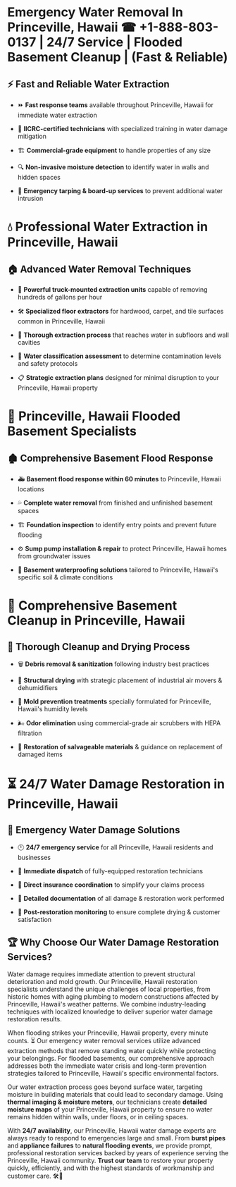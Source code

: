 # Emergency Water Removal In Princeville, Hawaii ☎ +1-888-803-0137  | 24/7 Service | Flooded Basement Cleanup | (Fast & Reliable)  

## ⚡ Fast and Reliable Water Extraction  
- ⏩ **Fast response teams** available throughout Princeville, Hawaii for immediate water extraction  
- 🏅 **IICRC-certified technicians** with specialized training in water damage mitigation  
- 🏗️ **Commercial-grade equipment** to handle properties of any size  
- 🔍 **Non-invasive moisture detection** to identify water in walls and hidden spaces  
- 🛑 **Emergency tarping & board-up services** to prevent additional water intrusion  

# 💧 Professional Water Extraction in Princeville, Hawaii  

## 🏠 Advanced Water Removal Techniques  
- 🚛 **Powerful truck-mounted extraction units** capable of removing hundreds of gallons per hour  
- 🛠️ **Specialized floor extractors** for hardwood, carpet, and tile surfaces common in Princeville, Hawaii  
- 📏 **Thorough extraction process** that reaches water in subfloors and wall cavities  
- 🧪 **Water classification assessment** to determine contamination levels and safety protocols  
- 📋 **Strategic extraction plans** designed for minimal disruption to your Princeville, Hawaii property  

# 🌊 Princeville, Hawaii Flooded Basement Specialists  

## 🏚️ Comprehensive Basement Flood Response  
- 🚑 **Basement flood response within 60 minutes** to Princeville, Hawaii locations  
- 💦 **Complete water removal** from finished and unfinished basement spaces  
- 🏗️ **Foundation inspection** to identify entry points and prevent future flooding  
- ⚙️ **Sump pump installation & repair** to protect Princeville, Hawaii homes from groundwater issues  
- 🌱 **Basement waterproofing solutions** tailored to Princeville, Hawaii's specific soil & climate conditions  

# 🧹 Comprehensive Basement Cleanup in Princeville, Hawaii  

## 🔄 Thorough Cleanup and Drying Process  
- 🗑️ **Debris removal & sanitization** following industry best practices  
- 💨 **Structural drying** with strategic placement of industrial air movers & dehumidifiers  
- 🦠 **Mold prevention treatments** specially formulated for Princeville, Hawaii's humidity levels  
- 🌬️ **Odor elimination** using commercial-grade air scrubbers with HEPA filtration  
- 🔧 **Restoration of salvageable materials** & guidance on replacement of damaged items  

# ⏳ 24/7 Water Damage Restoration in Princeville, Hawaii  

## 🚀 Emergency Water Damage Solutions  
- 🕛 **24/7 emergency service** for all Princeville, Hawaii residents and businesses  
- 🚒 **Immediate dispatch** of fully-equipped restoration technicians  
- 🏦 **Direct insurance coordination** to simplify your claims process  
- 📜 **Detailed documentation** of all damage & restoration work performed  
- 🔎 **Post-restoration monitoring** to ensure complete drying & customer satisfaction  

## 🏆 Why Choose Our Water Damage Restoration Services?  
Water damage requires immediate attention to prevent structural deterioration and mold growth. Our Princeville, Hawaii restoration specialists understand the unique challenges of local properties, from historic homes with aging plumbing to modern constructions affected by Princeville, Hawaii's weather patterns. We combine industry-leading techniques with localized knowledge to deliver superior water damage restoration results.  

When flooding strikes your Princeville, Hawaii property, every minute counts. ⏳ Our emergency water removal services utilize advanced extraction methods that remove standing water quickly while protecting your belongings. For flooded basements, our comprehensive approach addresses both the immediate water crisis and long-term prevention strategies tailored to Princeville, Hawaii's specific environmental factors.  

Our water extraction process goes beyond surface water, targeting moisture in building materials that could lead to secondary damage. Using **thermal imaging & moisture meters**, our technicians create **detailed moisture maps** of your Princeville, Hawaii property to ensure no water remains hidden within walls, under floors, or in ceiling spaces.  

With **24/7 availability**, our Princeville, Hawaii water damage experts are always ready to respond to emergencies large and small. From **burst pipes** and **appliance failures** to **natural flooding events**, we provide prompt, professional restoration services backed by years of experience serving the Princeville, Hawaii community. **Trust our team** to restore your property quickly, efficiently, and with the highest standards of workmanship and customer care. 🛠️💪  
